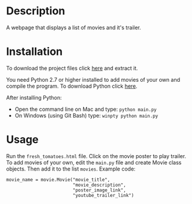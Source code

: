 # Description

A webpage that displays a list of movies and it's trailer.

# Installation

To download the project files click [here](https://drive.google.com/file/d/0Bx-eO8wDMop7YnhPdzQ0akM2TFU/view?usp=sharing) and extract it.

You need Python 2.7 or higher installed to add movies of your own and compile the program. To download Python click [here](https://www.python.org/downloads/).

After installing Python:
- Open the command line on Mac and type: `python main.py`  
- On Windows (using Git Bash) type: `winpty python main.py`

# Usage

Run the `fresh_tomatoes.html` file. Click on the movie poster to play trailer.  
To add movies of your own, edit the `main.py` file and create Movie class objects. Then add it to the list `movies`. 
Example code:
```
movie_name = movie.Movie("movie_title",
                         "movie_description",
                         "poster_image_link",
                         "youtube_trailer_link")
```
